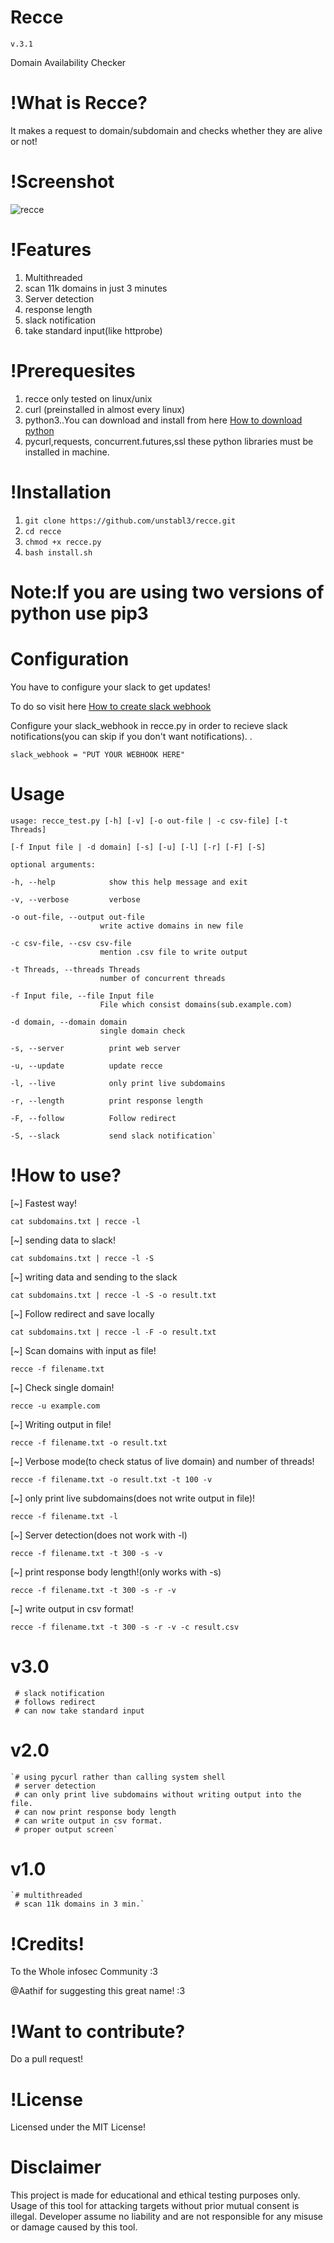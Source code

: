 # Recce
    v.3.1
Domain Availability Checker 

# !What is Recce?
It makes a request to domain/subdomain and checks whether they are alive or not!

# !Screenshot

![recce](https://user-images.githubusercontent.com/48474764/63941389-2749f780-ca89-11e9-87ec-7ba288119947.png)

# !Features
1) Multithreaded
2) scan 11k domains in just 3 minutes
3) Server detection
4) response length
5) slack notification
6) take standard input(like httprobe)

# !Prerequesites
1) recce only tested on linux/unix
2) curl (preinstalled in almost every linux)
3) python3..You can download and install from here [How to download python](https://www.python.org/downloads/)
4) pycurl,requests, concurrent.futures,ssl these python libraries must be installed in machine.


# !Installation
1) `git clone https://github.com/unstabl3/recce.git`
2) `cd recce`
3) `chmod +x recce.py`
4) `bash install.sh`

# Note:If you are using two versions of python use pip3

# Configuration
You have to configure your slack to get updates!

To do so visit here
[How to create slack webhook](https://slack.com/intl/en-in/help/articles/115005265063)

Configure your slack_webhook in recce.py in order to recieve slack notifications(you can skip if you don't want notifications). .

`slack_webhook = "PUT YOUR WEBHOOK HERE"`

# Usage
`usage: recce_test.py [-h] [-v] [-o out-file | -c csv-file] [-t Threads]`

    [-f Input file | -d domain] [-s] [-u] [-l] [-r] [-F] [-S]

    optional arguments:

    -h, --help            show this help message and exit
  
    -v, --verbose         verbose

    -o out-file, --output out-file 
                        write active domains in new file
  
    -c csv-file, --csv csv-file
                        mention .csv file to write output
                        
    -t Threads, --threads Threads
                        number of concurrent threads
                        
    -f Input file, --file Input file
                        File which consist domains(sub.example.com)
                        
    -d domain, --domain domain
                        single domain check
                        
    -s, --server          print web server
  
    -u, --update          update recce
  
    -l, --live            only print live subdomains
  
    -r, --length          print response length
  
    -F, --follow          Follow redirect
  
    -S, --slack           send slack notification`


# !How to use?

[~] Fastest way!

`cat subdomains.txt | recce -l`

[~] sending data to slack!

`cat subdomains.txt | recce -l -S`

[~] writing data and sending to the slack

`cat subdomains.txt | recce -l -S -o result.txt`

[~] Follow redirect and save locally

`cat subdomains.txt | recce -l -F -o result.txt`

[~] Scan domains with input as file! 

`recce -f filename.txt`

[~] Check single domain!

`recce -u example.com`

[~] Writing output in file!

`recce -f filename.txt -o result.txt`

[~] Verbose mode(to check status of live domain) and number of threads!

`recce -f filename.txt -o result.txt -t 100 -v`

[~] only print live subdomains(does not write output in file)!

`recce -f filename.txt -l`

[~] Server detection(does not work with -l)

`recce -f filename.txt -t 300 -s -v`

[~] print response body length!(only works with -s)

`recce -f filename.txt -t 300 -s -r -v`

[~] write output in csv format!

`recce -f filename.txt -t 300 -s -r -v -c result.csv`

# v3.0
     # slack notification
     # follows redirect
     # can now take standard input
# v2.0
    `# using pycurl rather than calling system shell
     # server detection
     # can only print live subdomains without writing output into the file.
     # can now print response body length
     # can write output in csv format.
     # proper output screen`

# v1.0
    `# multithreaded
     # scan 11k domains in 3 min.`
     
# !Credits!
To the Whole infosec Community :3

@Aathif for suggesting this great name! :3

# !Want to contribute?
Do a pull request! 

# !License
Licensed under the MIT License!

# Disclaimer

This project is made for educational and ethical testing purposes only. Usage of this tool for attacking targets without prior mutual consent is illegal. Developer assume no liability and are not responsible for any misuse or damage caused by this tool.
